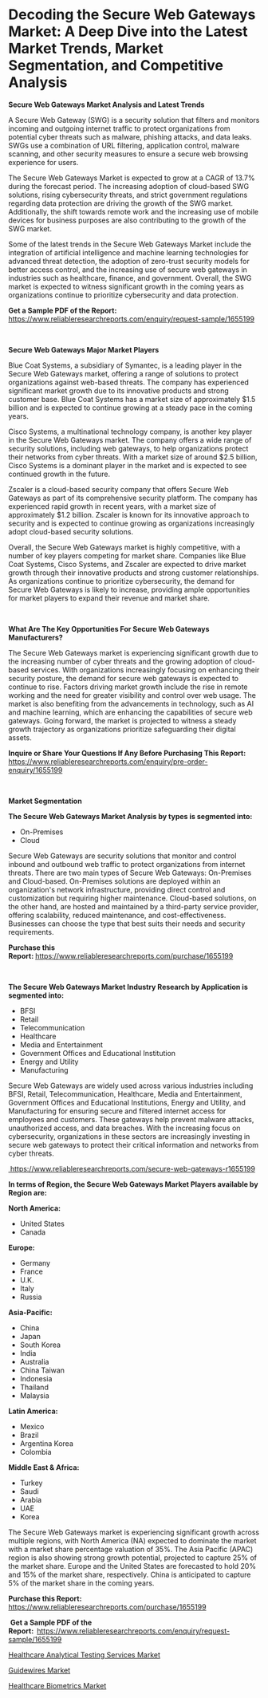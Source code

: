 <p><h1>Decoding the Secure Web Gateways Market: A Deep Dive into the Latest Market Trends, Market Segmentation, and Competitive Analysis</h1></p><p><strong>Secure Web Gateways Market Analysis and Latest Trends</strong></p>
<p><p>A Secure Web Gateway (SWG) is a security solution that filters and monitors incoming and outgoing internet traffic to protect organizations from potential cyber threats such as malware, phishing attacks, and data leaks. SWGs use a combination of URL filtering, application control, malware scanning, and other security measures to ensure a secure web browsing experience for users.</p><p>The Secure Web Gateways Market is expected to grow at a CAGR of 13.7% during the forecast period. The increasing adoption of cloud-based SWG solutions, rising cybersecurity threats, and strict government regulations regarding data protection are driving the growth of the SWG market. Additionally, the shift towards remote work and the increasing use of mobile devices for business purposes are also contributing to the growth of the SWG market.</p><p>Some of the latest trends in the Secure Web Gateways Market include the integration of artificial intelligence and machine learning technologies for advanced threat detection, the adoption of zero-trust security models for better access control, and the increasing use of secure web gateways in industries such as healthcare, finance, and government. Overall, the SWG market is expected to witness significant growth in the coming years as organizations continue to prioritize cybersecurity and data protection.</p></p>
<p><strong>Get a Sample PDF of the Report:&nbsp;</strong> <a href="https://www.reliableresearchreports.com/enquiry/request-sample/1655199">https://www.reliableresearchreports.com/enquiry/request-sample/1655199</a></p>
<p>&nbsp;</p>
<p><strong>Secure Web Gateways Major Market Players</strong></p>
<p><p>Blue Coat Systems, a subsidiary of Symantec, is a leading player in the Secure Web Gateways market, offering a range of solutions to protect organizations against web-based threats. The company has experienced significant market growth due to its innovative products and strong customer base. Blue Coat Systems has a market size of approximately $1.5 billion and is expected to continue growing at a steady pace in the coming years.</p><p>Cisco Systems, a multinational technology company, is another key player in the Secure Web Gateways market. The company offers a wide range of security solutions, including web gateways, to help organizations protect their networks from cyber threats. With a market size of around $2.5 billion, Cisco Systems is a dominant player in the market and is expected to see continued growth in the future.</p><p>Zscaler is a cloud-based security company that offers Secure Web Gateways as part of its comprehensive security platform. The company has experienced rapid growth in recent years, with a market size of approximately $1.2 billion. Zscaler is known for its innovative approach to security and is expected to continue growing as organizations increasingly adopt cloud-based security solutions.</p><p>Overall, the Secure Web Gateways market is highly competitive, with a number of key players competing for market share. Companies like Blue Coat Systems, Cisco Systems, and Zscaler are expected to drive market growth through their innovative products and strong customer relationships. As organizations continue to prioritize cybersecurity, the demand for Secure Web Gateways is likely to increase, providing ample opportunities for market players to expand their revenue and market share.</p></p>
<p>&nbsp;</p>
<p><strong>What Are The Key Opportunities For Secure Web Gateways Manufacturers?</strong></p>
<p><p>The Secure Web Gateways market is experiencing significant growth due to the increasing number of cyber threats and the growing adoption of cloud-based services. With organizations increasingly focusing on enhancing their security posture, the demand for secure web gateways is expected to continue to rise. Factors driving market growth include the rise in remote working and the need for greater visibility and control over web usage. The market is also benefiting from the advancements in technology, such as AI and machine learning, which are enhancing the capabilities of secure web gateways. Going forward, the market is projected to witness a steady growth trajectory as organizations prioritize safeguarding their digital assets.</p></p>
<p><strong>Inquire or Share Your Questions If Any Before Purchasing This Report:</strong> <a href="https://www.reliableresearchreports.com/enquiry/pre-order-enquiry/1655199">https://www.reliableresearchreports.com/enquiry/pre-order-enquiry/1655199</a></p>
<p>&nbsp;</p>
<p><strong>Market Segmentation</strong></p>
<p><strong>The Secure Web Gateways Market Analysis by types is segmented into:</strong></p>
<p><ul><li>On-Premises</li><li>Cloud</li></ul></p>
<p><p>Secure Web Gateways are security solutions that monitor and control inbound and outbound web traffic to protect organizations from internet threats. There are two main types of Secure Web Gateways: On-Premises and Cloud-based. On-Premises solutions are deployed within an organization's network infrastructure, providing direct control and customization but requiring higher maintenance. Cloud-based solutions, on the other hand, are hosted and maintained by a third-party service provider, offering scalability, reduced maintenance, and cost-effectiveness. Businesses can choose the type that best suits their needs and security requirements.</p></p>
<p><strong>Purchase this Report:&nbsp;</strong><a href="https://www.reliableresearchreports.com/purchase/1655199">https://www.reliableresearchreports.com/purchase/1655199</a></p>
<p>&nbsp;</p>
<p><strong>The Secure Web Gateways Market Industry Research by Application is segmented into:</strong></p>
<p><ul><li>BFSI</li><li>Retail</li><li>Telecommunication</li><li>Healthcare</li><li>Media and Entertainment</li><li>Government Offices and Educational Institution</li><li>Energy and Utility</li><li>Manufacturing</li></ul></p>
<p><p>Secure Web Gateways are widely used across various industries including BFSI, Retail, Telecommunication, Healthcare, Media and Entertainment, Government Offices and Educational Institutions, Energy and Utility, and Manufacturing for ensuring secure and filtered internet access for employees and customers. These gateways help prevent malware attacks, unauthorized access, and data breaches. With the increasing focus on cybersecurity, organizations in these sectors are increasingly investing in secure web gateways to protect their critical information and networks from cyber threats.</p></p>
<p><a href="https://www.reliableresearchreports.com/secure-web-gateways-r1655199">&nbsp;https://www.reliableresearchreports.com/secure-web-gateways-r1655199</a></p>
<p><strong>In terms of Region, the Secure Web Gateways Market Players available by Region are:</strong></p>
<p>
    <p> <strong> North America: </strong>
        <ul>
            <li>United States</li>
            <li>Canada</li>
        </ul>
        </p> 
    <p> <strong> Europe: </strong>
        <ul>
            <li>Germany</li>
            <li>France</li>
            <li>U.K.</li>
            <li>Italy</li>
            <li>Russia</li>
        </ul>
        </p> 
    <p> <strong> Asia-Pacific: </strong>
        <ul>
            <li>China</li>
            <li>Japan</li>
            <li>South Korea</li>
            <li>India</li>
            <li>Australia</li>
            <li>China Taiwan</li>
            <li>Indonesia</li>
            <li>Thailand</li>
            <li>Malaysia</li>
        </ul>
        </p> 
    <p> <strong> Latin America: </strong>
        <ul>
            <li>Mexico</li>
            <li>Brazil</li>
            <li>Argentina Korea</li>
            <li>Colombia</li>
        </ul>
        </p> 
    <p> <strong> Middle East & Africa: </strong>
        <ul>
            <li>Turkey</li>
            <li>Saudi</li>
            <li>Arabia</li>
            <li>UAE</li>
            <li>Korea</li>
        </ul>
    </p>
    </p>
<p><p>The Secure Web Gateways market is experiencing significant growth across multiple regions, with North America (NA) expected to dominate the market with a market share percentage valuation of 35%. The Asia Pacific (APAC) region is also showing strong growth potential, projected to capture 25% of the market share. Europe and the United States are forecasted to hold 20% and 15% of the market share, respectively. China is anticipated to capture 5% of the market share in the coming years.</p></p>
<p><strong>Purchase this Report: </strong><a href="https://www.reliableresearchreports.com/purchase/1655199">https://www.reliableresearchreports.com/purchase/1655199</a></p>
<p>&nbsp;<strong>Get a Sample PDF of the Report:&nbsp;&nbsp;</strong><a href="https://www.reliableresearchreports.com/enquiry/request-sample/1655199">https://www.reliableresearchreports.com/enquiry/request-sample/1655199</a></p>
<p><strong></strong></p>
<p><p><a href="https://github.com/shotows/Market-Research-Report-List-3/blob/main/healthcare-analytical-testing-services-market.md">Healthcare Analytical Testing Services Market</a></p><p><a href="https://github.com/beatblasta/Market-Research-Report-List-4/blob/main/guidewires-market.md">Guidewires Market</a></p><p><a href="https://github.com/Sinjinluong3e0awx2m195k76/Market-Research-Report-List-3/blob/main/healthcare-biometrics-market.md">Healthcare Biometrics Market</a></p></p>